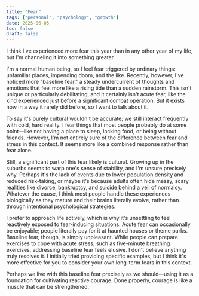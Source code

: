 ```yaml
---
title: "Fear"
tags: ["personal", "psychology", "growth"]
date: 2025-06-05
toc: false
draft: false
---
```


I think I've experienced more fear this year than in any other year of my life, but I'm channeling it into something greater.

I'm a normal human being, so I feel fear triggered by ordinary things: unfamiliar places, impending doom, and the like. Recently, however, I've noticed more "baseline fear," a steady undercurrent of thoughts and emotions that feel more like a rising tide than a sudden rainstorm. This isn't unique or particularly debilitating, and it certainly isn't acute fear, like the kind experienced just before a significant combat operation. But it exists now in a way it rarely did before, so I want to talk about it.

To say it's purely cultural wouldn't be accurate; we still interact frequently with cold, hard reality. I fear things that most people probably do at some point—like not having a place to sleep, lacking food, or being without friends. However, I'm not entirely sure of the difference between fear and stress in this context. It seems more like a combined response rather than fear alone.

Still, a significant part of this fear likely is cultural. Growing up in the suburbs seems to warp one's sense of stability, and I'm unsure precisely why. Perhaps it's the lack of events due to lower population density and reduced risk-taking, or maybe it's because adults often hide messy, scary realities like divorce, bankruptcy, and suicide behind a veil of normalcy. Whatever the cause, I think most people handle these experiences biologically as they mature and their brains literally evolve, rather than through intentional psychological strategies. 

I prefer to approach life actively, which is why it's unsettling to feel reactively exposed to fear-inducing situations. Acute fear can occasionally be enjoyable; people literally pay for it at haunted houses or theme parks. Baseline fear, though, is simply unpleasant. While people can prepare exercises to cope with acute stress, such as five-minute breathing exercises, addressing baseline fear feels elusive. I don't believe anything truly resolves it. I initially tried providing specific examples, but I think it's more effective for you to consider your own long-term fears in this context.

Perhaps we live with this baseline fear precisely as we should—using it as a foundation for cultivating reactive courage. Done properly, courage is like a muscle that can be strengthened.

